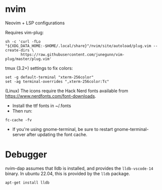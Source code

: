 # nvim
Neovim + LSP configurations

Requires vim-plug:

```
sh -c 'curl -fLo "${XDG_DATA_HOME:-$HOME/.local/share}"/nvim/site/autoload/plug.vim --create-dirs \
       https://raw.githubusercontent.com/junegunn/vim-plug/master/plug.vim'
```

tmux (3.2+) settings to fix colors:

```
set -g default-terminal "xterm-256color"
set -ag terminal-overrides ",xterm-256color:Tc"
```

(Linux) The icons require the Hack Nerd fonts available from https://www.nerdfonts.com/font-downloads.

- Install the ttf fonts in ~/.fonts
- Then run:

```
fc-cache -fv
```

- If you're using gnome-terminal, be sure to restart gnome-terminal-server after updating the font cache.

# Debugger

nvim-dap assumes that lldb is installed, and provides the `lldb-vscode-14` binary.  In ubuntu 22.04, this is
provided by the `lldb` package.

```
apt-get install lldb
```
